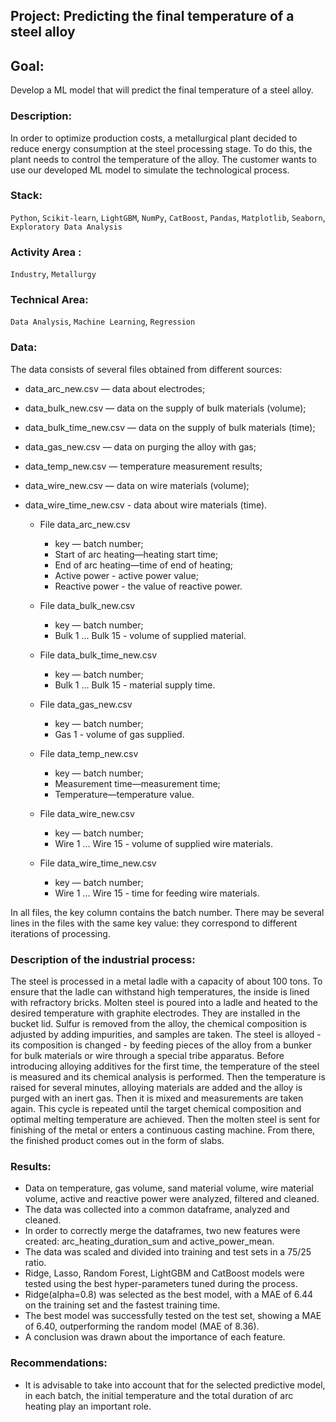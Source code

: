 ## Project: Predicting the final temperature of a steel alloy
## Goal: 
Develop a ML model that will predict the final temperature of a steel alloy.
### Description:
In order to optimize production costs, a metallurgical plant decided to reduce energy consumption at the steel processing stage. To do this, the plant needs to control the temperature of the alloy. The customer wants to use our developed ML model to simulate the technological process.
### Stack: 
`Python`, `Scikit-learn`, `LightGBM`, `NumPy`, `CatBoost`, `Pandas`, `Matplotlib`, `Seaborn`, `Exploratory Data Analysis`
### Activity Area :
`Industry`, `Metallurgy`
### Technical Area:
`Data Analysis`, `Machine Learning`, `Regression`
### Data:
The data consists of several files obtained from different sources:
- data_arc_new.csv — data about electrodes;
- data_bulk_new.csv — data on the supply of bulk materials (volume);
- data_bulk_time_new.csv — data on the supply of bulk materials (time);
- data_gas_new.csv — data on purging the alloy with gas;
- data_temp_new.csv — temperature measurement results;
- data_wire_new.csv — data on wire materials (volume);
- data_wire_time_new.csv - data about wire materials (time).

  
  - File data_arc_new.csv
    - key — batch number;
    - Start of arc heating—heating start time;
    - End of arc heating—time of end of heating;
    - Active power - active power value;
    - Reactive power - the value of reactive power.
  - File data_bulk_new.csv
    - key — batch number;
    - Bulk 1 ... Bulk 15 - volume of supplied material.
  - File data_bulk_time_new.csv
      
    - key — batch number;
    - Bulk 1 ... Bulk 15 - material supply time.
  - File data_gas_new.csv
    - key — batch number;
    - Gas 1 - volume of gas supplied.
  - File data_temp_new.csv
    - key — batch number;
    - Measurement time—measurement time;
    - Temperature—temperature value.
  - File data_wire_new.csv
    - key — batch number;
    - Wire 1 ... Wire 15 - volume of supplied wire materials.
  - File data_wire_time_new.csv
    - key — batch number;
    - Wire 1 ... Wire 15 - time for feeding wire materials.
  
In all files, the key column contains the batch number. There may be several lines in the files with the same key value: they correspond to different iterations of processing.

### Description of the industrial process:
The steel is processed in a metal ladle with a capacity of about 100 tons. To ensure that the ladle can withstand high temperatures, the inside is lined with refractory bricks. Molten steel is poured into a ladle and heated to the desired temperature with graphite electrodes. They are installed in the bucket lid.
Sulfur is removed from the alloy, the chemical composition is adjusted by adding impurities, and samples are taken. The steel is alloyed - its composition is changed - by feeding pieces of the alloy from a bunker for bulk materials or wire through a special tribe apparatus.
Before introducing alloying additives for the first time, the temperature of the steel is measured and its chemical analysis is performed. Then the temperature is raised for several minutes, alloying materials are added and the alloy is purged with an inert gas. Then it is mixed and measurements are taken again. This cycle is repeated until the target chemical composition and optimal melting temperature are achieved.
Then the molten steel is sent for finishing of the metal or enters a continuous casting machine. From there, the finished product comes out in the form of slabs.
### Results:
- Data on temperature, gas volume, sand material volume, wire material volume, active and reactive power were analyzed, filtered and cleaned.
- The data was collected into a common dataframe, analyzed and cleaned.
- In order to correctly merge the dataframes, two new features were created: arc_heating_duration_sum and active_power_mean.
- The data was scaled and divided into training and test sets in a 75/25 ratio.
- Ridge, Lasso, Random Forest, LightGBM and CatBoost models were tested using the best hyper-parameters tuned during the process.
- Ridge(alpha=0.8) was selected as the best model, with a MAE of 6.44 on the training set and the fastest training time.
- The best model was successfully tested on the test set, showing a MAE of 6.40, outperforming the random model (MAE of 8.36).
- A conclusion was drawn about the importance of each feature.
### Recommendations:
- It is advisable to take into account that for the selected predictive model, in each batch, the initial temperature and the total duration of arc heating play an important role.
